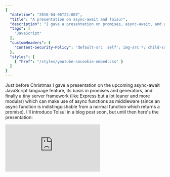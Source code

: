 ```yaml
---
{
  "datetime": "2016-04-06T22:00Z",
  "title": "A presentation on async-await and Toisu!",
  "description": "I gave a presentation on promises, async-await, and a server framework called Toisu! which uses them.",
  "tags": [
    "JavaScript"
  ],
  "customHeaders": {
    "Content-Security-Policy": "default-src 'self'; img-src *; child-src https://www.youtube-nocookie.com 'self'; frame-src https://www.youtube-nocookie.com 'self';"
  },
  "styles": [
    { "href": "/styles/youtube-nocookie-embed.css" }
  ]
}
---
```

Just before Christmas I gave a presentation on the upcoming async-await JavaScript language feature,
its basis in promises and generators, and finally a tiny server framework (like Express but a lot
leaner and more modular) which can make use of async functions as middleware (since an async
function is indistinguishable from a normal function which returns a promise). I'll introduce Toisu!
in a blog post soon, but until then here's the presentation:

<div class="embed-container"><iframe src="https://www.youtube-nocookie.com/embed/XPMBAhiV5Wo?rel=0" frameborder="0" allowfullscreen=""></iframe></div>
